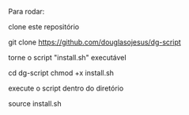 Para rodar:

clone este repositório

git clone https://github.com/douglasojesus/dg-script

torne o script "install.sh" executável

cd dg-script
chmod +x install.sh

execute o script dentro do diretório

source install.sh


